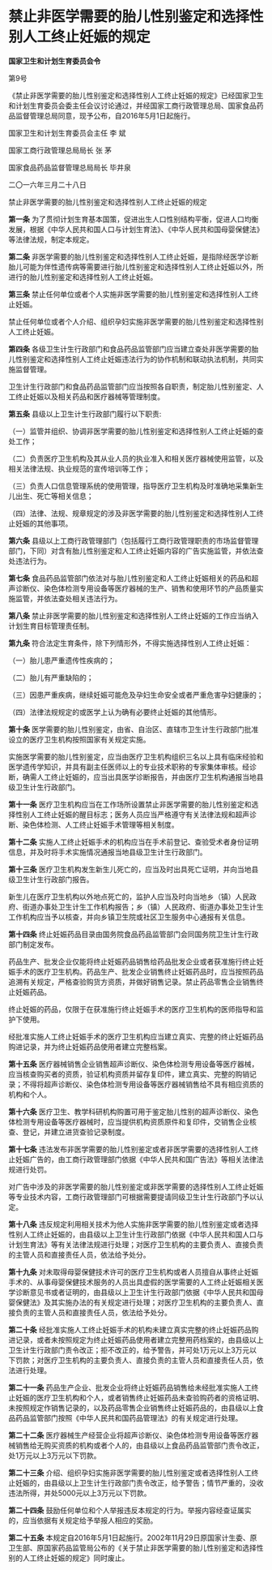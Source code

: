 # 禁止非医学需要的胎儿性别鉴定和选择性别人工终止妊娠的规定

**国家卫生和计划生育委员会令**

第9号

《禁止非医学需要的胎儿性别鉴定和选择性别人工终止妊娠的规定》已经国家卫生和计划生育委员会委主任会议讨论通过，并经国家工商行政管理总局、国家食品药品监督管理总局同意，现予公布，自2016年5月1日起施行。

国家卫生和计划生育委员会主任 李 斌

国家工商行政管理总局局长 张 茅

国家食品药品监督管理总局局长 毕井泉

二〇一六年三月二十八日

禁止非医学需要的胎儿性别鉴定和选择性别人工终止妊娠的规定

**第一条** 为了贯彻计划生育基本国策，促进出生人口性别结构平衡，促进人口均衡发展，根据《中华人民共和国人口与计划生育法》、《中华人民共和国母婴保健法》等法律法规，制定本规定。

**第二条** 非医学需要的胎儿性别鉴定和选择性别人工终止妊娠，是指除经医学诊断胎儿可能为伴性遗传病等需要进行胎儿性别鉴定和选择性别人工终止妊娠以外，所进行的胎儿性别鉴定和选择性别人工终止妊娠。

**第三条** 禁止任何单位或者个人实施非医学需要的胎儿性别鉴定和选择性别人工终止妊娠。

禁止任何单位或者个人介绍、组织孕妇实施非医学需要的胎儿性别鉴定和选择性别人工终止妊娠。

**第四条** 各级卫生计生行政部门和食品药品监管部门应当建立查处非医学需要的胎儿性别鉴定和选择性别人工终止妊娠违法行为的协作机制和联动执法机制，共同实施监督管理。

卫生计生行政部门和食品药品监管部门应当按照各自职责，制定胎儿性别鉴定、人工终止妊娠以及相关药品和医疗器械等管理制度。

**第五条** 县级以上卫生计生行政部门履行以下职责:

（一）监管并组织、协调非医学需要的胎儿性别鉴定和选择性别人工终止妊娠的查处工作；

（二）负责医疗卫生机构及其从业人员的执业准入和相关医疗器械使用监管，以及相关法律法规、执业规范的宣传培训等工作；

（三）负责人口信息管理系统的使用管理，指导医疗卫生机构及时准确地采集新生儿出生、死亡等相关信息；

（四）法律、法规、规章规定的涉及非医学需要的胎儿性别鉴定和选择性别人工终止妊娠的其他事项。

**第六条** 县级以上工商行政管理部门（包括履行工商行政管理职责的市场监督管理部门，下同）对含有胎儿性别鉴定和人工终止妊娠内容的广告实施监管，并依法查处违法行为。

**第七条** 食品药品监管部门依法对与胎儿性别鉴定和人工终止妊娠相关的药品和超声诊断仪、染色体检测专用设备等医疗器械的生产、销售和使用环节的产品质量实施监管，并依法查处相关违法行为。

**第八条** 禁止非医学需要的胎儿性别鉴定和选择性别人工终止妊娠的工作应当纳入计划生育目标管理责任制。

**第九条** 符合法定生育条件，除下列情形外，不得实施选择性别人工终止妊娠：

（一）胎儿患严重遗传性疾病的；

（二）胎儿有严重缺陷的；

（三）因患严重疾病，继续妊娠可能危及孕妇生命安全或者严重危害孕妇健康的；

（四）法律法规规定的或医学上认为确有必要终止妊娠的其他情形。

**第十条** 医学需要的胎儿性别鉴定，由省、自治区、直辖市卫生计生行政部门批准设立的医疗卫生机构按照国家有关规定实施。

实施医学需要的胎儿性别鉴定，应当由医疗卫生机构组织三名以上具有临床经验和医学遗传学知识，并具有副主任医师以上的专业技术职称的专家集体审核。经诊断，确需人工终止妊娠的，应当出具医学诊断报告，并由医疗卫生机构通报当地县级卫生计生行政部门。

**第十一条** 医疗卫生机构应当在工作场所设置禁止非医学需要的胎儿性别鉴定和选择性别人工终止妊娠的醒目标志；医务人员应当严格遵守有关法律法规和超声诊断、染色体检测、人工终止妊娠手术管理等相关制度。

**第十二条** 实施人工终止妊娠手术的机构应当在手术前登记、查验受术者身份证明信息，并及时将手术实施情况通报当地县级卫生计生行政部门。

**第十三条** 医疗卫生机构发生新生儿死亡的，应当及时出具死亡证明，并向当地县级卫生计生行政部门报告。

新生儿在医疗卫生机构以外地点死亡的，监护人应当及时向当地乡（镇）人民政府、街道办事处卫生计生工作机构报告；乡（镇）人民政府、街道办事处卫生计生工作机构应当予以核查，并向乡镇卫生院或社区卫生服务中心通报有关信息。

**第十四条** 终止妊娠药品目录由国务院食品药品监管部门会同国务院卫生计生行政部门制定发布。

药品生产、批发企业仅能将终止妊娠药品销售给药品批发企业或者获准施行终止妊娠手术的医疗卫生机构。药品生产、批发企业销售终止妊娠药品时，应当按照药品追溯有关规定，严格查验购货方资质，并做好销售记录。禁止药品零售企业销售终止妊娠药品。

终止妊娠的药品，仅限于在获准施行终止妊娠手术的医疗卫生机构的医师指导和监护下使用。

经批准实施人工终止妊娠手术的医疗卫生机构应当建立真实、完整的终止妊娠药品购进记录，并为终止妊娠药品使用者建立完整档案。

**第十五条** 医疗器械销售企业销售超声诊断仪、染色体检测专用设备等医疗器械，应当核查购买者的资质，验证机构资质并留存复印件，建立真实、完整的购销记录；不得将超声诊断仪、染色体检测专用设备等医疗器械销售给不具有相应资质的机构和个人。

**第十六条** 医疗卫生、教学科研机构购置可用于鉴定胎儿性别的超声诊断仪、染色体检测专用设备等医疗器械时，应当提供机构资质原件和复印件，交销售企业核查、登记，并建立进货查验记录制度。

**第十七条** 违法发布非医学需要的胎儿性别鉴定或者非医学需要的选择性别人工终止妊娠广告的，由工商行政管理部门依据《中华人民共和国广告法》等相关法律法规进行处罚。

对广告中涉及的非医学需要的胎儿性别鉴定或非医学需要的选择性别人工终止妊娠等专业技术内容，工商行政管理部门可根据需要提请同级卫生计生行政部门予以认定。

**第十八条** 违反规定利用相关技术为他人实施非医学需要的胎儿性别鉴定或者选择性别人工终止妊娠的，由县级以上卫生计生行政部门依据《中华人民共和国人口与计划生育法》等有关法律法规进行处理；对医疗卫生机构的主要负责人、直接负责的主管人员和直接责任人员，依法给予处分。

**第十九条** 对未取得母婴保健技术许可的医疗卫生机构或者人员擅自从事终止妊娠手术的、从事母婴保健技术服务的人员出具虚假的医学需要的人工终止妊娠相关医学诊断意见书或者证明的，由县级以上卫生计生行政部门依据《中华人民共和国母婴保健法》及其实施办法的有关规定进行处理；对医疗卫生机构的主要负责人、直接负责的主管人员和直接责任人员，依法给予处分。

**第二十条** 经批准实施人工终止妊娠手术的机构未建立真实完整的终止妊娠药品购进记录，或者未按照规定为终止妊娠药品使用者建立完整用药档案的，由县级以上卫生计生行政部门责令改正；拒不改正的，给予警告，并可处1万元以上3万元以下罚款；对医疗卫生机构的主要负责人、直接负责的主管人员和直接责任人员，依法进行处理。

**第二十一条** 药品生产企业、批发企业将终止妊娠药品销售给未经批准实施人工终止妊娠的医疗卫生机构和个人，或者销售终止妊娠药品未查验购药者的资格证明、未按照规定作销售记录的，以及药品零售企业销售终止妊娠药品的，由县级以上食品药品监管部门按照《中华人民共和国药品管理法》的有关规定进行处理。

**第二十二条** 医疗器械生产经营企业将超声诊断仪、染色体检测专用设备等医疗器械销售给无购买资质的机构或者个人的，由县级以上食品药品监管部门责令改正，处1万元以上3万元以下罚款。

**第二十三条** 介绍、组织孕妇实施非医学需要的胎儿性别鉴定或者选择性别人工终止妊娠的，由县级以上卫生计生行政部门责令改正，给予警告；情节严重的，没收违法所得，并处5000元以上3万元以下罚款。

**第二十四条** 鼓励任何单位和个人举报违反本规定的行为。举报内容经查证属实的，应当依据有关规定给予举报人相应的奖励。

**第二十五条** 本规定自2016年5月1日起施行。2002年11月29日原国家计生委、原卫生部、原国家药品监管局公布的《关于禁止非医学需要的胎儿性别鉴定和选择性别的人工终止妊娠的规定》同时废止。
